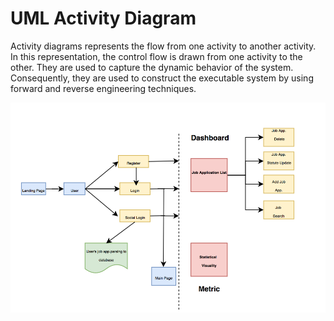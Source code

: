 # UML Activity Diagram

Activity diagrams represents the flow from one activity to another activity. In this
representation, the control flow is drawn from one activity to the other. They are used to
capture the dynamic behavior of the system. Consequently, they are used to construct the
executable system by using forward and reverse engineering techniques.

![](/assets/images/5_1.png)